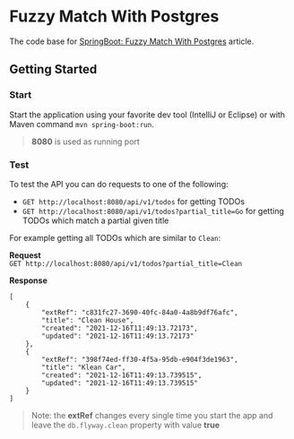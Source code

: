 # Fuzzy Match With Postgres

The code base for [SpringBoot: Fuzzy Match With Postgres](https://medium.com/@georgeberar.contact/springboot-fuzzy-match-with-postgres-8eb6bfd17b58) article.

## Getting Started

### Start
Start the application using your favorite dev tool (IntelliJ or Eclipse) or with Maven command ``mvn spring-boot:run``.

> **8080** is used as running port

### Test
To test the API you can do requests to one of the following:
- ``GET http://localhost:8080/api/v1/todos`` for getting TODOs
- ``GET http://localhost:8080/api/v1/todos?partial_title=Go`` for getting TODOs which match a partial given title

For example getting all TODOs which are similar to `Clean`:  

**Request**  
``GET http://localhost:8080/api/v1/todos?partial_title=Clean``

**Response**  
```
[
    {
        "extRef": "c831fc27-3690-40fc-84a0-4a8b9df76afc",
        "title": "Clean House",
        "created": "2021-12-16T11:49:13.72173",
        "updated": "2021-12-16T11:49:13.72173"
    },
    {
        "extRef": "398f74ed-ff30-4f5a-95db-e904f3de1963",
        "title": "Klean Car",
        "created": "2021-12-16T11:49:13.739515",
        "updated": "2021-12-16T11:49:13.739515"
    }
]
```

> Note: the **extRef** changes every single time you start the app and leave the `db.flyway.clean` property with value **true**